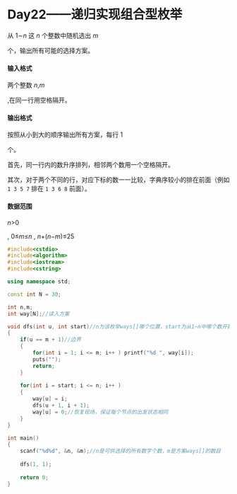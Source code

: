 # Day22——递归实现组合型枚举            

从 1∼*n* 这 *n* 个整数中随机选出 *m*

 个，输出所有可能的选择方案。

#### 输入格式

两个整数 *n*,*m*

 ,在同一行用空格隔开。

#### 输出格式

按照从小到大的顺序输出所有方案，每行 1

 个。

首先，同一行内的数升序排列，相邻两个数用一个空格隔开。

其次，对于两个不同的行，对应下标的数一一比较，字典序较小的排在前面（例如 `1 3 5 7` 排在 `1 3 6 8` 前面）。

#### 数据范围

*n*>0

 ,
0≤*m*≤*n* ,
*n*+(*n*−*m*)≤25

```c++
#include<cstdio>
#include<algorithm>
#include<iostream>
#include<cstring>

using namespace std;

const int N = 30;

int n,m;
int way[N];//读入方案

void dfs(int u, int start)//n为该枚举ways[]哪个位置，start为从1~n中哪个数开始枚举
{
    if(u == m + 1)//边界
    {
        for(int i = 1; i <= m; i++ ) printf("%d ", way[i]);
        puts("");
        return;
    }
    
    for(int i = start; i <= n; i++ )
    {
        way[u] = i;
        dfs(u + 1, i + 1);
        way[u] = 0;//恢复现场，保证每个节点的出发状态相同
    }
}

int main()
{
    scanf("%d%d", &n, &m);//n是可供选择的所有数字个数，m是方案ways[]的数目
    
    dfs(1, 1);
    
    return 0;
}
```

